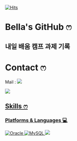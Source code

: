 <!--
**bella0415/bella0415** is a ✨ _special_ ✨ repository because its `README.md` (this file) appears on your GitHub profile.

Here are some ideas to get you started:

- 🔭 I’m currently working on ...
- 🌱 I’m currently learning ...
- 👯 I’m looking to collaborate on ...
- 🤔 I’m looking for help with ...
- 💬 Ask me about ...
- 📫 How to reach me: ...
- 😄 Pronouns: ...
- ⚡ Fun fact: ...
-->

<!--Hits 버튼 표시 (방문자 수 기록)-->
[![Hits](https://hits.seeyoufarm.com/api/count/incr/badge.svg?url=https%3A%2F%2Fgithub.com%2Fbella0415&count_bg=%23FFD1DA&title_bg=%23FFB7C5&icon=apple.svg&icon_color=%23FFFFFF&title=Hits&edge_flat=false)](https://hits.seeyoufarm.com)

<!--제목 마크다운-->
# Bella's GitHub ෆ
## 내일 배움 캠프 과제 기록

<!--연락처, 혹은 소셜-->
# Contact ෆ
<a>Mail : </a><a href="mailto:yiseuljeong0415@gmail.com" target="_blank"><img src= "https://img.shields.io/badge/GMail-EA4335?&style=flat-square&logo=GMail&logoColor=white"/></a>

<a href="https://www.instagram.com/illdewlli/" target="_blank"><img src= "https://img.shields.io/badge/Instagram-E4405F?&style=flat-square&logo=Instagram&logoColor=white"/></a> <!--Notion--> <a href="https://www.notion.so/NOTES-85902f153f504b13a4efcfa2119cec8f" target="_blank">
<!--기술(버튼, 언어)버튼화-->
<!--주의! 꼭 자신있는 언어, 플랫폼만 올려놓으세요!!!-->
## Skills ෆ
### Platforms & Languages 💻
![Oracle](https://img.shields.io/badge/Oracle-F80000.svg?&style=for-the-badge&logo=Oracle&logoColor=white)
![MySQL](https://img.shields.io/badge/MySQL-4479A1.svg?&style=for-the-badge&logo=MySQL&logoColor=white)
<img src="https://img.shields.io/badge/java-007396?style=for-the-badge&logo=OpenJDK&logoColor=white">



